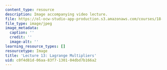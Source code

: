 ```yaml
---
content_type: resource
description: Image accompanying video lecture.
file: https://ol-ocw-studio-app-production.s3.amazonaws.com/courses/18-02-multivariable-calculus-fall-2007/c0f4d81d06aa83f7130104dbd7b166a2_13.jpg
file_type: image/jpeg
image_metadata:
  caption: ''
  credit: ''
  image-alt: ''
learning_resource_types: []
resourcetype: Image
title: 'Lecture 13: Lagrange Multipliers'
uid: c0f4d81d-06aa-83f7-1301-04dbd7b166a2
---
```

